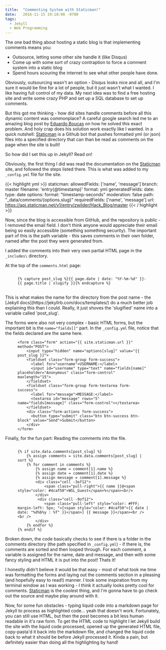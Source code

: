 ```yaml
---
title:  "Commenting System with Staticman!"
date:   2016-11-15 19:18:06 -0700
tags:
  - Jekyll
  - Web Programming
---
```


The one bad thing about hosting a static blog is that implementing comments means you:

* Outsource, letting some other site handle it (like Disqus)
* Come up with some sort of crazy contraption to force a comment system into a static blog
* Spend hours scouring the internet to see what other people have done.

Obviously, outsourcing wasn't an option - Disqus looks nice and all, and I'm sure it would be fine for a lot of people, but it just wasn't what I wanted. I like having full control of my data. My next idea was to find a free
hosting site and write some crazy PHP and set up a SQL database to set up comments.

But this got me thinking - how did sites handle comments before all this dynamic content was commonplace? A careful google search led me to an amazing blog post by [Eduardo Boucas](https://eduardoboucas.com/blog/2016/08/10/staticman.html) on how he solved this exact problem. And holy crap does his solution work exactly like I wanted. In a quick nutshell: [Staticman](https://staticman.net) is a Github bot that pushes formatted yml (or json) files into a specified directory that can than be read as comments on the page when the site is built!

So how did I set this up in Jekyll? Read on!

Obviously, the first thing I did was read the documentation on the [Staticman](https://staticman.net/docs/) site, and followed the steps listed there. This is what was added to my `_config.yml` file for the site.

{{< highlight yml >}}
staticman:
  allowedFields: ['name', 'message']
  branch: master
  filename: 'entry{@timestamp}'
  format: yml
  generatedFields:
    date:
      type: date
      options:
        format: "timestamp-seconds"
  moderation: false
  path: "_data/comments/{options.slug}"
  requiredFields: ['name', 'message']
  url: https://api.staticman.net/v1/entry/zwilder/Hack_Blog/master
{{< / highlight >}}

Now, since the blog is accessible from GitHub, and the repository is public - I removed the email field. I don't think anyone would appreciate their email being so easily accessible (something something security).
The important part of this is the path variable -  this saves comments in their own folder, named after the post they were generated from.

I added the comments into their very own partial HTML page in the `_includes\` directory. 

At the top of the `comments.html` page:
<figure class="highlight">
<pre>
<code class="language-html" data-lang="html">
&#123;&#37; capture post_slug &#37;&#125;&#123;&#123; page.date | date: "&#37;Y-&#37;m-&#37;d" &#125;&#125;-&#123;&#123; page.title | slugify &#125;&#125;&#123;&#37; endcapture &#37;&#125;
</code>
</pre>
</figure>
This is what makes the name for the directory from the post name - the [Jekyll docs](https://jekyllrb.com/docs/templates/) do a much better job explaining this than I could. Really, it just shoves the 'slugified' name into a variable called 'post_slug'.

The forms were also not very complex - basic HTML forms, but the important bit is the `name="fields[]"` part. In the `_config.yml` file, notice that the fields declared are the same here. 
<figure class="highlight"><pre><code class="language-html" data-lang="html"><span class="nt">&lt;form</span> <span class="na">class=</span><span class="s">"form"</span> <span class="na">action=</span><span class="s">"&#123;&#123; site.staticman.url &#125;&#125;"</span> <span class="na">method=</span><span class="s">"POST"</span><span class="nt">&gt;</span>
    <span class="nt">&lt;input</span> <span class="na">type=</span><span class="s">"hidden"</span> <span class="na">name=</span><span class="s">"options[slug]"</span> <span class="na">value=</span><span class="s">"&#123;&#123; post_slug &#125;&#125;"</span><span class="nt">&gt;</span>
    <span class="nt">&lt;fieldset</span> <span class="na">class=</span><span class="s">"form-group form-success"</span><span class="nt">&gt;</span>
      <span class="nt">&lt;label</span> <span class="na">for=</span><span class="s">"username"</span><span class="nt">&gt;</span>USERNAME:<span class="nt">&lt;/label&gt;</span>
      <span class="nt">&lt;input</span> <span class="na">id=</span><span class="s">"username"</span> <span class="na">type=</span><span class="s">"text"</span> <span class="na">name=</span><span class="s">"fields[name]"</span> <span class="na">placeholder=</span><span class="s">"Anonymous"</span> <span class="na">class=</span><span class="s">"form-control"</span> <span class="na">maxlength=</span><span class="s">"15"</span><span class="nt">&gt;</span>
    <span class="nt">&lt;/fieldset&gt;</span>
    <span class="nt">&lt;fieldset</span> <span class="na">class=</span><span class="s">"form-group form-textarea form-success"</span><span class="nt">&gt;</span>
      <span class="nt">&lt;label</span> <span class="na">for=</span><span class="s">"message"</span><span class="nt">&gt;</span>MESSAGE:<span class="nt">&lt;/label&gt;</span>
      <span class="nt">&lt;textarea</span> <span class="na">id=</span><span class="s">"message"</span> <span class="na">rows=</span><span class="s">"5"</span> <span class="na">name=</span><span class="s">"fields[message]"</span> <span class="na">class=</span><span class="s">"form-control"</span><span class="nt">&gt;&lt;/textarea&gt;</span>
    <span class="nt">&lt;/fieldset&gt;</span>
    <span class="nt">&lt;div</span> <span class="na">class=</span><span class="s">"form-actions form-success"</span><span class="nt">&gt;</span>
      <span class="nt">&lt;button</span> <span class="na">type=</span><span class="s">"submit"</span> <span class="na">class=</span><span class="s">"btn btn-success btn-block"</span> <span class="na">value=</span><span class="s">"Send"</span><span class="nt">&gt;</span>Submit<span class="nt">&lt;/button&gt;</span>
    <span class="nt">&lt;/div&gt;</span>
<span class="nt">&lt;/form&gt;</span></code></pre></figure>

Finally, for the fun part: Reading the comments into the file.
<figure class="highlight"><pre><code class="language-html" data-lang="html">        
&#123;&#37; if site.data.comments[post_slug] &#37;&#125;
    &#123;&#37; assign comments = site.data.comments[post_slug] | sort &#37;&#125; 
    &#123;&#37; for comment in comments &#37;&#125;
        &#123;&#37; assign name = comment[1].name &#37;&#125;
        &#123;&#37; assign date = comment[1].date &#37;&#125;
        &#123;&#37; assign message = comment[1].message &#37;&#125;
        <span class="nt">&lt;div</span> <span class="na">class=</span><span class="s">"cell -3of12"</span><span class="nt">&gt;</span>
            <span class="nt">&lt;span</span> <span class="na">class=</span><span class="s">"pull-right"</span><span class="nt">&gt;</span>&#123;&#123; name &#125;&#125;@<span class="nt">&lt;span</span> <span class="na">style=</span><span class="s">"color: #4caf50"</span><span class="nt">&gt;</span>WSL_Guest<span class="nt">&lt;/span&gt;</span>%<span class="nt">&lt;/span&gt;&lt;br/&gt;</span>
        <span class="nt">&lt;/div&gt;</span>
         <span class="nt">&lt;div</span> <span class="na">class=</span><span class="s">"cell -9of12"</span><span class="nt">&gt;</span>
            <span class="nt">&lt;span</span> <span class="na">class=</span><span class="s">"pull-left"</span> <span class="na">style=</span><span class="s">"color: #FFF; margin-left: 5px; "</span><span class="nt">&gt;</span>[<span class="nt">&lt;span</span> <span class="na">style=</span><span class="s">"color: #4caf50"</span><span class="nt">&gt;</span>&#123;&#123; date | date: "&#37;d&#37;b&#37;y : &#37;T" &#125;&#125;<span class="nt">&lt;/span&gt;</span>] &#123;&#123; message &#125;&#125;<span class="nt">&lt;/span&gt;&lt;br</span> <span class="nt">/&gt;&lt;br</span> <span class="nt">/&gt;</span>
        <span class="nt">&lt;/div&gt;</span>
    &#123;&#37; endfor &#37;&#125;
&#123;&#37; endif &#37;&#125;
</code></pre></figure>

Broken down, the code basically checks to see if there is a folder in the comments directory (the path specified in `_config.yml`) - if there is, the comments are sorted and then looped through.
For each comment, a variable is assigned for the name, date and message, and then with some fancy styling and HTML it is put into the post! Thats it!

I honestly didn't believe it would be that easy - most of what took me time was formatting the forms and laying out the comments section in a pleasing (and hopefully easy to read!) manner. I took some inspiration from my terminal window as I was working - I think it actually looks pretty cool for comments. [Staticman](https://staticman.net) is the coolest thing, and I'm gonna have to go check out the source and maybe play around with it.

Now, for some fun obstacles - typing liquid code into a markdown page for Jekyll to process as highlighted code... yeah that doesn't work. Fortunately, you can still use HTML, but then the post becomes a bit
less human readable in it's raw form. To get the HTML code to highlight I let Jekyll build the site with the liquid code processed, opened up the generated HTML file, copy-pasta'd it back into the markdown file, and changed the liquid code back to what it should be before Jekyll processed it. Kinda a pain, but definitely easier than doing all the highlighting by hand!
